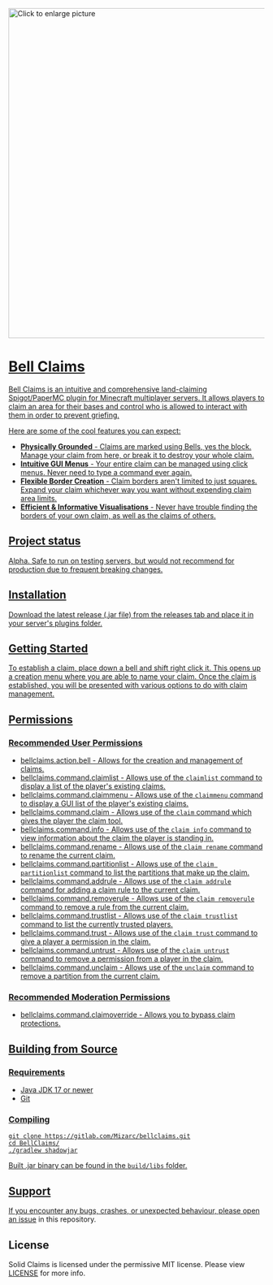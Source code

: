 
<a href="https://drive.google.com/uc?export=view&id=1BBIw9VyTch1mp0up4aNLgewJd8CXk1WN"><img src="https://drive.google.com/uc?export=view&id=1BBIw9VyTch1mp0up4aNLgewJd8CXk1WN" style="width: 650px; max-width: 100%; height: auto" title="Click to enlarge picture" />

# Bell Claims

Bell Claims is an intuitive and comprehensive land-claiming Spigot/PaperMC plugin for Minecraft multiplayer servers. It allows players to claim
an area for their bases and control who is allowed to interact with them in order to prevent griefing.

Here are some of the cool features you can expect:
- **Physically Grounded** - Claims are marked using Bells, yes the block. Manage your claim from here, or break it to destroy your whole claim. 
- **Intuitive GUI Menus** - Your entire claim can be managed using click menus. Never need to type a command ever again.
- **Flexible Border Creation** - Claim borders aren't limited to just squares. Expand your claim whichever way you want without expending claim area limits.
- **Efficient & Informative Visualisations** - Never have trouble finding the borders of your own claim, as well as the claims of others.

## Project status
Alpha. Safe to run on testing servers, but would not recommend for production due to frequent breaking changes.

## Installation
Download the latest release (.jar file) from the releases tab and place it in your server's plugins folder. 

## Getting Started
To establish a claim, place down a bell and shift right click it. This opens up a creation menu where you are able to name your claim. Once the claim is established, you will be presented with various options to do with claim management.

## Permissions
### Recommended User Permissions
- bellclaims.action.bell - Allows for the creation and management of claims.
- bellclaims.command.claimlist - Allows use of the `claimlist` command to display a list of the player's existing claims.
- bellclaims.command.claimmenu - Allows use of the `claimmenu` command to display a GUI list of the player's existing claims.
- bellclaims.command.claim - Allows use of the `claim` command which gives the player the claim tool.
- bellclaims.command.info - Allows use of the `claim info` command to view information about the claim the player is standing in.
- bellclaims.command.rename - Allows use of the `claim rename` command to rename the current claim.
- bellclaims.command.partitionlist - Allows use of the `claim partitionlist` command to list the partitions that make up the claim.
- bellclaims.command.addrule - Allows use of the `claim addrule` command for adding a claim rule to the current claim.
- bellclaims.command.removerule - Allows use of the `claim removerule` command to remove a rule from the current claim.
- bellclaims.command.trustlist - Allows use of the `claim trustlist` command to list the currently trusted players.
- bellclaims.command.trust - Allows use of the `claim trust` command to give a player a permission in the claim.
- bellclaims.command.untrust - Allows use of the `claim untrust` command to remove a permission from a player in the claim.
- bellclaims.command.unclaim - Allows use of the `unclaim` command to remove a partition from the current claim.

### Recommended Moderation Permissions
- bellclaims.command.claimoverride - Allows you to bypass claim protections.

## Building from Source
### Requirements
- Java JDK 17 or newer
- Git

### Compiling
```
git clone https://gitlab.com/Mizarc/bellclaims.git
cd BellClaims/
./gradlew shadowjar
```
Built .jar binary can be found in the `build/libs` folder.

## Support
If you encounter any bugs, crashes, or unexpected behaviour, please [open an issue](https://gitlab.com/Mizarc/BellClaims/-/issues) in this repository.

## License
Solid Claims is licensed under the permissive MIT license. Please view [LICENSE](https://gitlab.com/Mizarc/BellClaims/-/blob/main/LICENSE) for more info.


